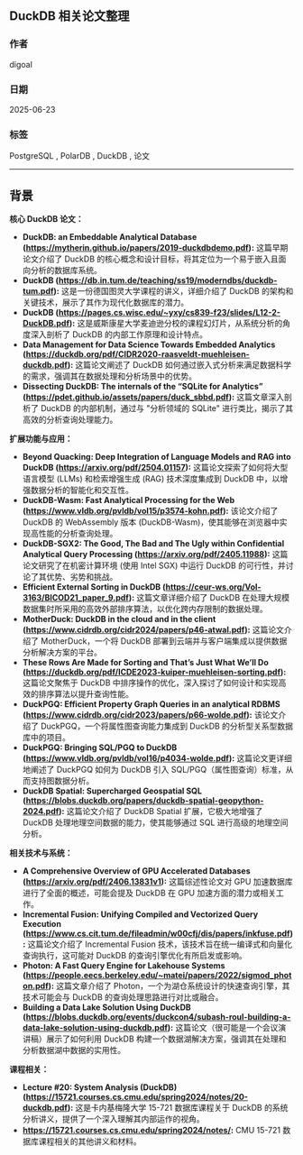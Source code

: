## DuckDB 相关论文整理
          
### 作者          
digoal          
          
### 日期          
2025-06-23          
          
### 标签          
PostgreSQL , PolarDB , DuckDB , 论文         
          
----          
          
## 背景      
  
**核心 DuckDB 论文：**  
  
*   **DuckDB: an Embeddable Analytical Database (https://mytherin.github.io/papers/2019-duckdbdemo.pdf):** 这篇早期论文介绍了 DuckDB 的核心概念和设计目标，将其定位为一个易于嵌入且面向分析的数据库系统。  
*   **DuckDB (https://db.in.tum.de/teaching/ss19/moderndbs/duckdb-tum.pdf):** 这是一份德国图灵大学课程的讲义，详细介绍了 DuckDB 的架构和关键技术，展示了其作为现代化数据库的潜力。  
*   **DuckDB (https://pages.cs.wisc.edu/~yxy/cs839-f23/slides/L12-2-DuckDB.pdf):** 这是威斯康星大学麦迪逊分校的课程幻灯片，从系统分析的角度深入剖析了 DuckDB 的内部工作原理和设计特点。  
*   **Data Management for Data Science Towards Embedded Analytics (https://duckdb.org/pdf/CIDR2020-raasveldt-muehleisen-duckdb.pdf):** 这篇论文阐述了 DuckDB 如何通过嵌入式分析来满足数据科学的需求，强调其在数据处理和分析场景中的优势。  
*   **Dissecting DuckDB: The internals of the “SQLite for Analytics” (https://pdet.github.io/assets/papers/duck_sbbd.pdf):** 这篇文章深入剖析了 DuckDB 的内部机制，通过与 "分析领域的 SQLite" 进行类比，揭示了其高效的分析查询处理能力。  
  
**扩展功能与应用：**  
  
*   **Beyond Quacking: Deep Integration of Language Models and RAG into DuckDB (https://arxiv.org/pdf/2504.01157):** 这篇论文探索了如何将大型语言模型 (LLMs) 和检索增强生成 (RAG) 技术深度集成到 DuckDB 中，以增强数据分析的智能化和交互性。  
*   **DuckDB-Wasm: Fast Analytical Processing for the Web (https://www.vldb.org/pvldb/vol15/p3574-kohn.pdf):** 该论文介绍了 DuckDB 的 WebAssembly 版本 (DuckDB-Wasm)，使其能够在浏览器中实现高性能的分析查询处理。  
*   **DuckDB-SGX2: The Good, The Bad and The Ugly within Confidential Analytical Query Processing (https://arxiv.org/pdf/2405.11988):** 这篇论文研究了在机密计算环境 (使用 Intel SGX) 中运行 DuckDB 的可行性，并讨论了其优势、劣势和挑战。  
*   **Efficient External Sorting in DuckDB (https://ceur-ws.org/Vol-3163/BICOD21_paper_9.pdf):** 这篇文章详细介绍了 DuckDB 在处理大规模数据集时所采用的高效外部排序算法，以优化跨内存限制的数据处理。  
*   **MotherDuck: DuckDB in the cloud and in the client (https://www.cidrdb.org/cidr2024/papers/p46-atwal.pdf):** 这篇论文介绍了 MotherDuck，一个将 DuckDB 部署到云端并与客户端集成以提供数据分析解决方案的平台。  
*   **These Rows Are Made for Sorting and That’s Just What We’ll Do (https://duckdb.org/pdf/ICDE2023-kuiper-muehleisen-sorting.pdf):** 这篇论文聚焦于 DuckDB 中排序操作的优化，深入探讨了如何设计和实现高效的排序算法以提升查询性能。  
*   **DuckPGQ: Efficient Property Graph Queries in an analytical RDBMS (https://www.cidrdb.org/cidr2023/papers/p66-wolde.pdf):** 该论文介绍了 DuckPGQ，一个将属性图查询能力集成到 DuckDB 的分析型关系型数据库中的项目。  
*   **DuckPGQ: Bringing SQL/PGQ to DuckDB (https://www.vldb.org/pvldb/vol16/p4034-wolde.pdf):** 这篇论文更详细地阐述了 DuckPGQ 如何为 DuckDB 引入 SQL/PGQ（属性图查询）标准，从而支持图数据分析。  
*   **DuckDB Spatial: Supercharged Geospatial SQL (https://blobs.duckdb.org/papers/duckdb-spatial-geopython-2024.pdf):** 这篇论文介绍了 DuckDB Spatial 扩展，它极大地增强了 DuckDB 处理地理空间数据的能力，使其能够通过 SQL 进行高级的地理空间分析。  
  
**相关技术与系统：**  
  
*   **A Comprehensive Overview of GPU Accelerated Databases (https://arxiv.org/pdf/2406.13831v1):** 这篇综述性论文对 GPU 加速数据库进行了全面的概述，可能会提及 DuckDB 在 GPU 加速方面的潜力或相关工作。  
*   **Incremental Fusion: Unifying Compiled and Vectorized Query Execution (https://www.cs.cit.tum.de/fileadmin/w00cfj/dis/papers/inkfuse.pdf):** 这篇论文介绍了 Incremental Fusion 技术，该技术旨在统一编译式和向量化查询执行，这可能对 DuckDB 的查询引擎优化有所启发或影响。  
*   **Photon: A Fast Query Engine for Lakehouse Systems (https://people.eecs.berkeley.edu/~matei/papers/2022/sigmod_photon.pdf):** 这篇文章介绍了 Photon，一个为湖仓系统设计的快速查询引擎，其技术可能会与 DuckDB 的查询处理思路进行对比或融合。  
*   **Building a Data Lake Solution Using DuckDB (https://blobs.duckdb.org/events/duckcon4/subash-roul-building-a-data-lake-solution-using-duckdb.pdf):** 这篇论文（很可能是一个会议演讲稿）展示了如何利用 DuckDB 构建一个数据湖解决方案，强调其在处理和分析数据湖中数据的实用性。  
  
**课程相关：**  
  
*   **Lecture #20: System Analysis (DuckDB) (https://15721.courses.cs.cmu.edu/spring2024/notes/20-duckdb.pdf):** 这是卡内基梅隆大学 15-721 数据库课程关于 DuckDB 的系统分析讲义，提供了一个深入理解其内部运作的视角。  
*   **https://15721.courses.cs.cmu.edu/spring2024/notes/:** CMU 15-721 数据库课程相关的其他讲义和材料。  
    
